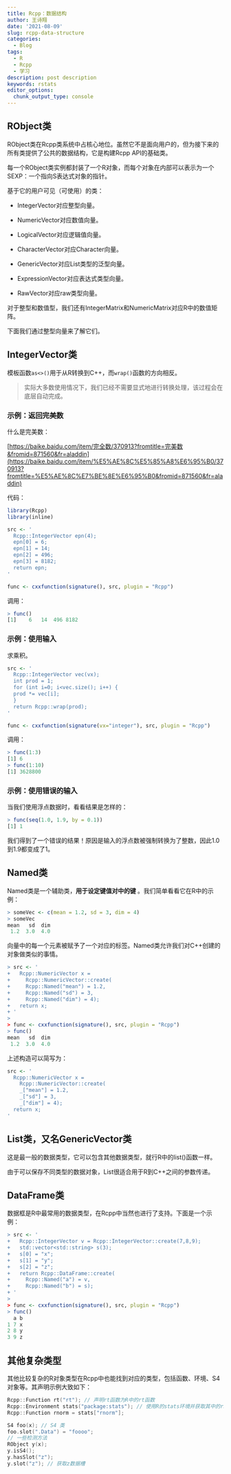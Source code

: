 ```yaml
---
title: Rcpp：数据结构
author: 王诗翔
date: '2021-08-09'
slug: rcpp-data-structure
categories:
  - Blog
tags:
  - R
  - Rcpp
  - 学习
description: post description
keywords: rstats
editor_options:
  chunk_output_type: console
---
```


## RObject类

RObject类在Rcpp类系统中占核心地位。虽然它不是面向用户的，但为接下来的所有类提供了公共的数据结构，它是构建Rcpp API的基础类。

每一个RObject类实例都封装了一个R对象，而每个对象在内部可以表示为一个SEXP：一个指向S表达式对象的指针。

基于它的用户可见（可使用）的类：

- IntegerVector对应整型向量。

- NumericVector对应数值向量。

- LogicalVector对应逻辑值向量。

- CharacterVector对应Character向量。

- GenericVector对应List类型的泛型向量。

- ExpressionVector对应表达式类型向量。

- RawVector对应raw类型向量。

对于整型和数值型，我们还有IntegerMatrix和NumericMatrix对应R中的数值矩阵。

下面我们通过整型向量来了解它们。


## IntegerVector类

模板函数`as<>()`用于从R转换到C++，而`wrap()`函数的方向相反。

> 实际大多数使用情况下，我们已经不需要显式地进行转换处理，该过程会在底层自动完成。


### 示例：返回完美数

什么是完美数：

[https://baike.baidu.com/item/完全数/370913?fromtitle=完美数&fromid=871560&fr=aladdin](https://baike.baidu.com/item/%E5%AE%8C%E5%85%A8%E6%95%B0/370913?fromtitle=%E5%AE%8C%E7%BE%8E%E6%95%B0&fromid=871560&fr=aladdin)

代码：

```R
library(Rcpp)
library(inline)

src <- '
  Rcpp::IntegerVector epn(4);
  epn[0] = 6;
  epn[1] = 14;
  epn[2] = 496;
  epn[3] = 8182;
  return epn;
'

func <- cxxfunction(signature(), src, plugin = "Rcpp")
```


调用：

```R
> func()
[1]    6   14  496 8182
```


### 示例：使用输入

求乘积。

```R
src <- '
  Rcpp::IntegerVector vec(vx);
  int prod = 1;
  for (int i=0; i<vec.size(); i++) {
  prod *= vec[i];
  }
  return Rcpp::wrap(prod);
'

func <- cxxfunction(signature(vx="integer"), src, plugin = "Rcpp")
```


调用：

```R
> func(1:3)
[1] 6
> func(1:10)
[1] 3628800
```


### 示例：使用错误的输入

当我们使用浮点数据时，看看结果是怎样的：

```R
> func(seq(1.0, 1.9, by = 0.1))
[1] 1
```


我们得到了一个错误的结果！原因是输入的浮点数被强制转换为了整数，因此1.0到1.9都变成了1。

## Named类

Named类是一个辅助类，**用于设定键值对中的键** 。我们简单看看它在R中的示例：

```R
> someVec <- c(mean = 1.2, sd = 3, dim = 4)
> someVec
mean   sd  dim 
 1.2  3.0  4.0 
```


向量中的每一个元素被赋予了一个对应的标签。Named类允许我们对C++创建的对象做类似的事情。

```R
> src <- '
+   Rcpp::NumericVector x =
+     Rcpp::NumericVector::create(
+     Rcpp::Named("mean") = 1.2,
+     Rcpp::Named("sd") = 3,
+     Rcpp::Named("dim") = 4);
+   return x;
+ '
> 
> func <- cxxfunction(signature(), src, plugin = "Rcpp")
> func()
mean   sd  dim 
 1.2  3.0  4.0 
```


上述构造可以简写为：

```R
src <- '
  Rcpp::NumericVector x =
    Rcpp::NumericVector::create(
    _["mean"] = 1.2,
    _["sd"] = 3,
    _["dim"] = 4);
  return x;
'
```


## List类，又名GenericVector类

这是最一般的数据类型，它可以包含其他数据类型，就行R中的list()函数一样。

由于可以保存不同类型的数据对象，List很适合用于R到C++之间的参数传递。


## DataFrame类

数据框是R中最常用的数据类型，在Rcpp中当然也进行了支持。下面是一个示例：

```R
> src <- '
+   Rcpp::IntegerVector v = Rcpp::IntegerVector::create(7,8,9);
+   std::vector<std::string> s(3);
+   s[0] = "x";
+   s[1] = "y";
+   s[2] = "z";
+   return Rcpp::DataFrame::create(
+     Rcpp::Named("a") = v,
+     Rcpp::Named("b") = s);
+ '
> 
> func <- cxxfunction(signature(), src, plugin = "Rcpp")
> func()
  a b
1 7 x
2 8 y
3 9 z
```


## 其他复杂类型

其他比较复杂的R对象类型在Rcpp中也能找到对应的类型，包括函数、环境、S4对象等。其声明示例大致如下：

```C++
Rcpp::Function rt("rt"); // 声明rt函数为R中的rt函数
Rcpp::Environment stats("package:stats"); // 使用R的stats环境并获取其中的rnorm函数
Rcpp::Function rnorm = stats["rnorm"]; 

S4 foo(x); // S4 类
foo.slot(".Data") = "foooo";
// 一些检测方法
RObject y(x);
y.isS4();
y.hasSlot("z");
y.slot("z"); // 获取z数据槽 

```
